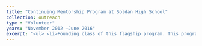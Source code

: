 ```yaml
---
title: "Continuing Mentorship Program at Soldan High School"
collection: outreach
type : "Volunteer"
years: "November 2012 –June 2016"
excerpt: "<ul> <li>Founding class of this flagship program. This program pairs graduate students with high school students who are interested in science as a career for four years.</li><li>Applied for funding through the Alumni Association</li><li>Organized dinners and meetings at the school.</li><li>Organized orientation and training events for new mentors </li><li>Helped with the expansion from Soldan to another St. Louis Public High School (Collegiate School of Science and Biosciences)</li></ul>"
---
```

